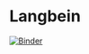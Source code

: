 # Langbein
[![Binder](https://mybinder.org/badge_logo.svg)](https://mybinder.org/v2/gh/JMM385/Langbein/main?filepath=Langbein.ipynb)
